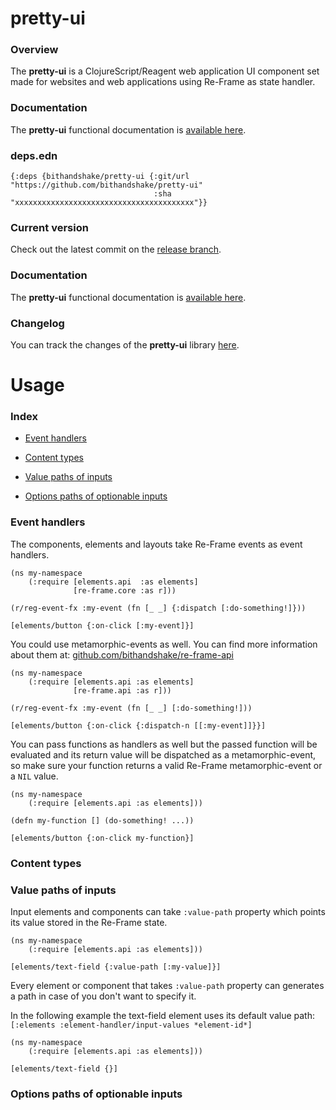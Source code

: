 
# pretty-ui

### Overview

The <strong>pretty-ui</strong> is a ClojureScript/Reagent web application UI
component set made for websites and web applications using Re-Frame as state handler.

### Documentation

The <strong>pretty-ui</strong> functional documentation is [available here](documentation/COVER.md).

### deps.edn

```
{:deps {bithandshake/pretty-ui {:git/url "https://github.com/bithandshake/pretty-ui"
                                :sha     "xxxxxxxxxxxxxxxxxxxxxxxxxxxxxxxxxxxxxxxx"}}
```

### Current version

Check out the latest commit on the [release branch](https://github.com/bithandshake/pretty-ui/tree/release).

### Documentation

The <strong>pretty-ui</strong> functional documentation is [available here](documentation/COVER.md).

### Changelog

You can track the changes of the <strong>pretty-ui</strong> library [here](CHANGES.md).

# Usage

### Index

- [Event handlers](#event-handlers)

- [Content types](#content-types)

- [Value paths of inputs](#value-paths-of-inputs)

- [Options paths of optionable inputs](#options-paths-of-optionable-inputs)

### Event handlers

The components, elements and layouts take Re-Frame events as event handlers.

```
(ns my-namespace
    (:require [elements.api  :as elements]
              [re-frame.core :as r]))

(r/reg-event-fx :my-event (fn [_ _] {:dispatch [:do-something!]}))

[elements/button {:on-click [:my-event]}]
```

You could use metamorphic-events as well. You can find more information about them at:
[github.com/bithandshake/re-frame-api](github.com/bithandshake/re-frame-api)

```
(ns my-namespace
    (:require [elements.api :as elements]
              [re-frame.api :as r]))

(r/reg-event-fx :my-event (fn [_ _] [:do-something!]))

[elements/button {:on-click {:dispatch-n [[:my-event]]}}]
```

You can pass functions as handlers as well but the passed function will be evaluated
and its return value will be dispatched as a metamorphic-event, so make sure your
function returns a valid Re-Frame metamorphic-event or a `NIL` value.

```
(ns my-namespace
    (:require [elements.api :as elements]))

(defn my-function [] (do-something! ...))

[elements/button {:on-click my-function}]
```

### Content types

### Value paths of inputs

Input elements and components can take `:value-path` property which points its
value stored in the Re-Frame state.

```
(ns my-namespace
    (:require [elements.api :as elements]))

[elements/text-field {:value-path [:my-value]}]
```

Every element or component that takes `:value-path` property can generates a path
in case of you don't want to specify it.

In the following example the text-field element uses its default value path:
`[:elements :element-handler/input-values *element-id*]`

```
(ns my-namespace
    (:require [elements.api :as elements]))

[elements/text-field {}]
```

### Options paths of optionable inputs
